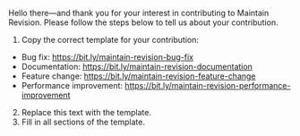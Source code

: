 Hello there—and thank you for your interest in contributing to Maintain Revision. Please follow the steps below to tell us about your contribution.

1. Copy the correct template for your contribution:
- Bug fix: https://bit.ly/maintain-revision-bug-fix
- Documentation: https://bit.ly/maintain-revision-documentation
- Feature change: https://bit.ly/maintain-revision-feature-change
- Performance improvement: https://bit.ly/maintain-revision-performance-improvement
2. Replace this text with the template.
3. Fill in all sections of the template.
